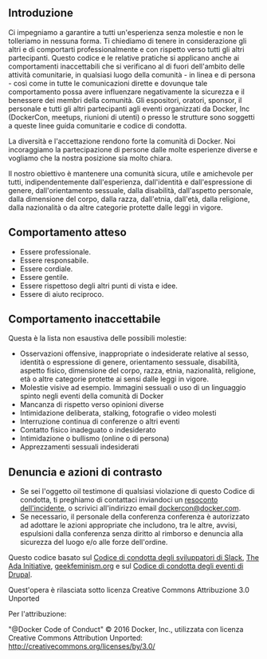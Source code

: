 ## Introduzione

Ci impegniamo a garantire a tutti un'esperienza senza molestie e non le tolleriamo in nessuna forma. Ti chiediamo di tenere in considerazione gli altri e di comportarti professionalmente e con rispetto verso tutti gli altri partecipanti. Questo codice e le relative pratiche si applicano anche ai comportamenti inaccettabili che si verificano al di fuori dell'ambito delle attività comunitarie, in qualsiasi luogo della comunità - in linea e di persona - così come in tutte le comunicazioni dirette e dovunque tale comportamento possa avere influenzare negativamente la sicurezza e il benessere dei membri della comunità. Gli espositori, oratori, sponsor, il personale e tutti gli altri partecipanti agli eventi organizzati da Docker, Inc (DockerCon, meetups, riunioni di utenti) o presso le strutture sono soggetti a queste linee guida comunitarie e codice di condotta.

La diversità e l'accettazione rendono forte la comunità di Docker. Noi incoraggiamo la partecipazione di persone dalle molte esperienze diverse e vogliamo che la nostra posizione sia molto chiara.

Il nostro obiettivo è mantenere una comunità sicura, utile e amichevole per tutti, indipendentemente dall'esperienza, dall'identità e dall'espressione di genere, dall'orientamento sessuale, dalla disabilità, dall'aspetto personale, dalla dimensione del corpo, dalla razza, dall'etnia, dall'età, dalla religione, dalla nazionalità o da altre categorie protette dalle leggi in vigore.

## Comportamento atteso

- Essere professionale.
- Essere responsabile.
- Essere cordiale.
- Essere gentile.
- Essere rispettoso degli altri punti di vista e idee.
- Essere di aiuto reciproco.

## Comportamento inaccettabile

Questa è la lista non esaustiva delle possibili molestie:

- Osservazioni offensive, inappropriate o indesiderate relative al sesso, identità o espressione di genere, orientamento sessuale, disabilità, aspetto fisico, dimensione del corpo, razza, etnia, nazionalità, religione, età o altre categorie protette ai sensi dalle leggi in vigore.
- Molestie visive ad esempio. Immagini sessuali o uso di un linguaggio spinto negli eventi della comunità di Docker
- Mancanza di rispetto verso opinioni diverse
- Intimidazione deliberata, stalking, fotografie o video molesti
- Interruzione continua di conferenze o altri eventi
- Contatto fisico inadeguato o indesiderato
- Intimidazione o bullismo (online o di persona)
- Apprezzamenti sessuali indesiderati

## Denuncia e azioni di contrasto

- Se sei l'oggetto oil  testimone di qualsiasi violazione di questo Codice di condotta, ti preghiamo di contattaci inviandoci un [resoconto dell'incidente](https://docs.google.com/forms/d/e/1FAIpQLScezna1ZXRPzC_phSDoPEF4c5nvw8yQW-vvtI8xHjv-BB9MOg/viewform?c=0&w=1), o scrivici all'indirizzo email dockercon@docker.com.
- Se necessario, il personale della conferenza conferenza è autorizzato ad adottare le azioni appropriate che includono, tra le altre, avvisi, espulsioni dalla conferenza senza diritto al rimborso e denuncia alla sicurezza del luogo e/o alle forze dell'ordine.

Questo codice basato sul [Codice di condotta degli sviluppatori di Slack](https://api.slack.com/docs/community-code-of-conduct), [The Ada Initiative](https://adainitiative.org/2014/02/18/howto-design-a-code-of-conduct-for-your-community/), [geekfeminism.org](https://geekfeminism.org/about/code-of-conduct/) e sul [Codice di condotta degli eventi di Drupal](https://events.drupal.org/dublin2016/code-conduct).

Quest'opera è rilasciata sotto licenza Creative Commons Attribuzione 3.0 Unported
	
Per l'attribuzione:

"@Docker Code of Conduct" © 2016 Docker, Inc., utilizzata con licenza Creative Commons Attribution Unported: http://creativecommons.org/licenses/by/3.0/